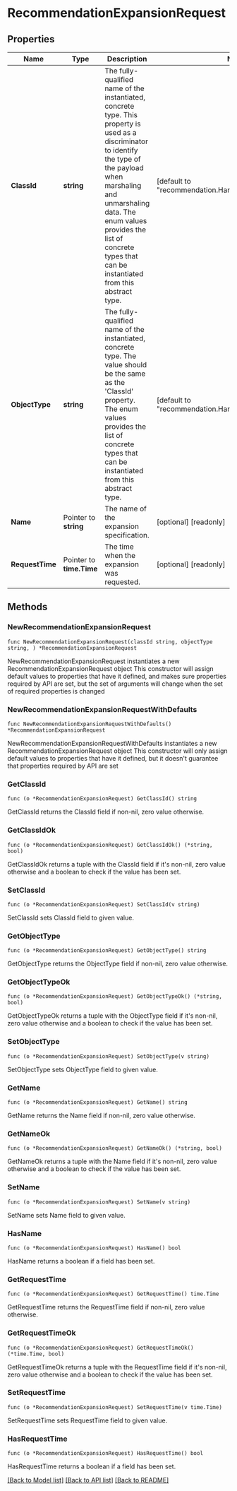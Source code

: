 # RecommendationExpansionRequest

## Properties

Name | Type | Description | Notes
------------ | ------------- | ------------- | -------------
**ClassId** | **string** | The fully-qualified name of the instantiated, concrete type. This property is used as a discriminator to identify the type of the payload when marshaling and unmarshaling data. The enum values provides the list of concrete types that can be instantiated from this abstract type. | [default to "recommendation.HardwareExpansionRequest"]
**ObjectType** | **string** | The fully-qualified name of the instantiated, concrete type. The value should be the same as the &#39;ClassId&#39; property. The enum values provides the list of concrete types that can be instantiated from this abstract type. | [default to "recommendation.HardwareExpansionRequest"]
**Name** | Pointer to **string** | The name of the expansion specification. | [optional] [readonly] 
**RequestTime** | Pointer to **time.Time** | The time when the expansion was requested. | [optional] [readonly] 

## Methods

### NewRecommendationExpansionRequest

`func NewRecommendationExpansionRequest(classId string, objectType string, ) *RecommendationExpansionRequest`

NewRecommendationExpansionRequest instantiates a new RecommendationExpansionRequest object
This constructor will assign default values to properties that have it defined,
and makes sure properties required by API are set, but the set of arguments
will change when the set of required properties is changed

### NewRecommendationExpansionRequestWithDefaults

`func NewRecommendationExpansionRequestWithDefaults() *RecommendationExpansionRequest`

NewRecommendationExpansionRequestWithDefaults instantiates a new RecommendationExpansionRequest object
This constructor will only assign default values to properties that have it defined,
but it doesn't guarantee that properties required by API are set

### GetClassId

`func (o *RecommendationExpansionRequest) GetClassId() string`

GetClassId returns the ClassId field if non-nil, zero value otherwise.

### GetClassIdOk

`func (o *RecommendationExpansionRequest) GetClassIdOk() (*string, bool)`

GetClassIdOk returns a tuple with the ClassId field if it's non-nil, zero value otherwise
and a boolean to check if the value has been set.

### SetClassId

`func (o *RecommendationExpansionRequest) SetClassId(v string)`

SetClassId sets ClassId field to given value.


### GetObjectType

`func (o *RecommendationExpansionRequest) GetObjectType() string`

GetObjectType returns the ObjectType field if non-nil, zero value otherwise.

### GetObjectTypeOk

`func (o *RecommendationExpansionRequest) GetObjectTypeOk() (*string, bool)`

GetObjectTypeOk returns a tuple with the ObjectType field if it's non-nil, zero value otherwise
and a boolean to check if the value has been set.

### SetObjectType

`func (o *RecommendationExpansionRequest) SetObjectType(v string)`

SetObjectType sets ObjectType field to given value.


### GetName

`func (o *RecommendationExpansionRequest) GetName() string`

GetName returns the Name field if non-nil, zero value otherwise.

### GetNameOk

`func (o *RecommendationExpansionRequest) GetNameOk() (*string, bool)`

GetNameOk returns a tuple with the Name field if it's non-nil, zero value otherwise
and a boolean to check if the value has been set.

### SetName

`func (o *RecommendationExpansionRequest) SetName(v string)`

SetName sets Name field to given value.

### HasName

`func (o *RecommendationExpansionRequest) HasName() bool`

HasName returns a boolean if a field has been set.

### GetRequestTime

`func (o *RecommendationExpansionRequest) GetRequestTime() time.Time`

GetRequestTime returns the RequestTime field if non-nil, zero value otherwise.

### GetRequestTimeOk

`func (o *RecommendationExpansionRequest) GetRequestTimeOk() (*time.Time, bool)`

GetRequestTimeOk returns a tuple with the RequestTime field if it's non-nil, zero value otherwise
and a boolean to check if the value has been set.

### SetRequestTime

`func (o *RecommendationExpansionRequest) SetRequestTime(v time.Time)`

SetRequestTime sets RequestTime field to given value.

### HasRequestTime

`func (o *RecommendationExpansionRequest) HasRequestTime() bool`

HasRequestTime returns a boolean if a field has been set.


[[Back to Model list]](../README.md#documentation-for-models) [[Back to API list]](../README.md#documentation-for-api-endpoints) [[Back to README]](../README.md)



